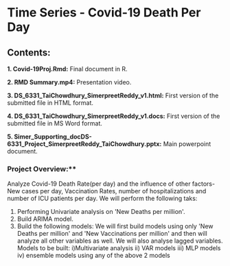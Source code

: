 # Time Series - Covid-19 Death Per Day 

## Contents: 

**1. Covid-19Proj.Rmd:** Final document in R. 

**2. RMD Summary.mp4:** Presentation video.

**3. DS_6331_TaiChowdhury_SimerpreetReddy_v1.html:** First version of the submitted file in HTML format.

**4. DS_6331_TaiChowdhury_SimerpreetReddy_v1.docs:** First version of the submitted file in MS Word format. 

**5. Simer_Supporting_docDS-6331_Project_SimerpreetReddy_TaiChowdhury.pptx:** Main powerpoint document.

### Project Overview:**

Analyze  Covid-19 Death Rate(per day) and the influence of other factors- New cases per day, Vaccination Rates, number of hospitalizations and number of ICU patients per day. We will perform the following taks:
1) Performing Univariate analysis on 'New Deaths per million'.
2) Build ARIMA model.
3) Build the following models: We will first build models using only 'New Deaths per million' and 'New Vaccinations per million' and then will analyze all other variables as well. We will also analyse lagged variables. Models to be built: 
  i)Multivariate analysis 
  ii) VAR models
  iii) MLP models
  iv) ensemble models using any of the above 2 models
